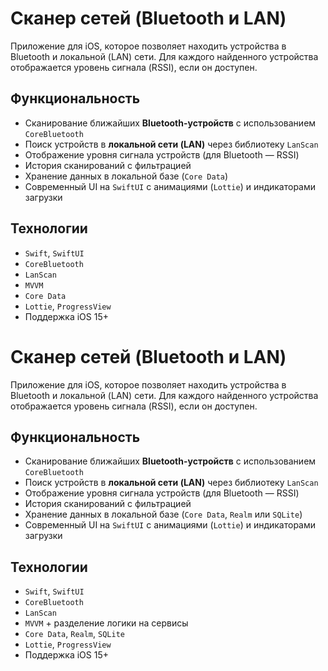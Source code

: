 
# Сканер сетей (Bluetooth и LAN)

Приложение для iOS, которое позволяет находить устройства в Bluetooth и локальной (LAN) сети.
Для каждого найденного устройства отображается уровень сигнала (RSSI), если он доступен.

## Функциональность

- Сканирование ближайших **Bluetooth-устройств** с использованием `CoreBluetooth`
- Поиск устройств в **локальной сети (LAN)** через библиотеку `LanScan`
- Отображение уровня сигнала устройств (для Bluetooth — RSSI)
- История сканирований с фильтрацией
- Хранение данных в локальной базе (`Core Data`)
- Современный UI на `SwiftUI` с анимациями (`Lottie`) и индикаторами загрузки

## Технологии

- `Swift`, `SwiftUI`
- `CoreBluetooth`
- `LanScan`
- `MVVM`
- `Core Data`
- `Lottie`, `ProgressView`
- Поддержка iOS 15+


# Сканер сетей (Bluetooth и LAN)

Приложение для iOS, которое позволяет находить устройства в Bluetooth и локальной (LAN) сети.
Для каждого найденного устройства отображается уровень сигнала (RSSI), если он доступен.

## Функциональность

- Сканирование ближайших **Bluetooth-устройств** с использованием `CoreBluetooth`
- Поиск устройств в **локальной сети (LAN)** через библиотеку `LanScan`
- Отображение уровня сигнала устройств (для Bluetooth — RSSI)
- История сканирований с фильтрацией
- Хранение данных в локальной базе (`Core Data`, `Realm` или `SQLite`)
- Современный UI на `SwiftUI` с анимациями (`Lottie`) и индикаторами загрузки

## Технологии

- `Swift`, `SwiftUI`
- `CoreBluetooth`
- `LanScan`
- `MVVM` + разделение логики на сервисы
- `Core Data`, `Realm`, `SQLite`
- `Lottie`, `ProgressView`
- Поддержка iOS 15+

